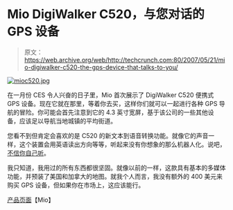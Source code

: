 # Mio DigiWalker C520，与您对话的 GPS 设备

> 原文：<https://web.archive.org/web/http://techcrunch.com:80/2007/05/21/mio-digiwalker-c520-the-gps-device-that-talks-to-you/>

[![mioc520.jpg](img/67ce3d58608dea83e4a9d2c5f7a93fcd.png)](https://web.archive.org/web/20131222174514/http://old.crunchgear.com/wp-content/uploads/mioc520.jpg "mioc520.jpg")

在一月份 CES 令人兴奋的日子里，Mio 首次展示了 DigiWalker C520 便携式 GPS 设备。现在它就在那里，等着你去买，这样你们就可以一起进行各种 GPS 导航的冒险。你可能会首先注意到它的 4.3 英寸宽屏，基于该公司的一些其他设备，应该足以导航当地城镇的平均街道。

您看不到但肯定会喜欢的是 C520 的新文本到语音转换功能。就像它的声音一样，这个装置会用英语读出方向等等，听起来没有你想象的那么机器人化。说吧，[不信你自己听](https://web.archive.org/web/20131222174514/mms://a66.v167314.c16731.g.vm.akamaistream.net/7/66/16731/1179449/stream-1.onstreammedia.com/cdn_stream/multivu/11466/28390.wma)。

我只知道，我用过的所有东西都很坚固。就像以前的一样，这款具有基本的多媒体功能，并预装了美国和加拿大的地图。就我个人而言，我没有额外的 400 美元来购买 GPS 设备，但如果你在市场上，这应该能行。

[产品页面](https://web.archive.org/web/20131222174514/http://www.mio-tech.com/gps-navigation-products-c520-overview.htm)【Mio】